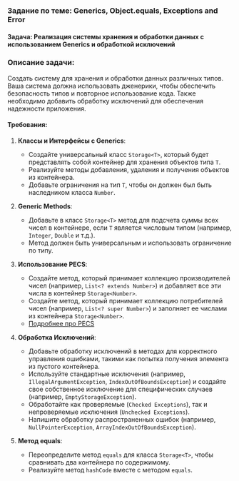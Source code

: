 ### Задание по теме: Generics, Object.equals, Exceptions and Error

#### Задача: Реализация системы хранения и обработки данных с использованием Generics и обработкой исключений

### Описание задачи:

Создать систему для хранения и обработки данных различных типов. Ваша система должна использовать дженерики, чтобы обеспечить безопасность типов и повторное использование кода. Также необходимо добавить обработку исключений для обеспечения надежности приложения.

#### Требования:

1. **Классы и Интерфейсы с Generics**:
   - Создайте универсальный класс `Storage<T>`, который будет представлять собой контейнер для хранения объектов типа `T`.
   - Реализуйте методы добавления, удаления и получения объектов из контейнера.
   - Добавьте ограничения на тип `T`, чтобы он должен был быть наследником класса `Number`.

2. **Generic Methods**:
   - Добавьте в класс `Storage<T>` метод для подсчета суммы всех чисел в контейнере, если `T` является числовым типом (например, `Integer`, `Double` и т.д.).
   - Метод должен быть универсальным и использовать ограничение по типу.

3. **Использование PECS**:
   - Создайте метод, который принимает коллекцию производителей чисел (например, `List<? extends Number>`) и добавляет все эти числа в контейнер `Storage<Number>`.
   - Создайте метод, который принимает коллекцию потребителей чисел (например, `List<? super Number>`) и заполняет ее числами из контейнера `Storage<Number>`.
   - [Подробнее про PECS](./pecs.md) 

4. **Обработка Исключений**:
   - Добавьте обработку исключений в методах для корректного управления ошибками, такими как попытка получения элемента из пустого контейнера.
   - Используйте стандартные исключения (например, `IllegalArgumentException`, `IndexOutOfBoundsException`) и создайте свое собственное исключение для специфических случаев (например, `EmptyStorageException`).
   - Обработайте как проверяемые (`Checked Exceptions`), так и непроверяемые исключения (`Unchecked Exceptions`).
   - Напишите обработку распространенных ошибок (например, `NullPointerException`, `ArrayIndexOutOfBoundsException`).

5. **Метод equals**:
   - Переопределите метод `equals` для класса `Storage<T>`, чтобы сравнивать два контейнера по содержимому.
   - Реализуйте метод `hashCode` вместе с методом `equals`.
